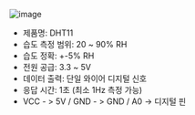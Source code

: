![image](https://github.com/user-attachments/assets/62de3aff-fc9d-47c1-9dbe-3b65e46843d0)

- 제품명: DHT11
- 습도 측정 범위:  20 ~ 90% RH
- 습도 정확: +-5% RH
- 전원 공급: 3.3 ~ 5V
- 데이터 출력: 단일 와이어 디지털 신호
- 응답 시간: 1초 (최소 1Hz 측정 가능)
- VCC - > 5V / GND - > GND / A0 -> 디지털 핀
